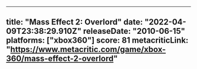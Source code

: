 
---
title: "Mass Effect 2: Overlord"
date: "2022-04-09T23:38:29.910Z"
releaseDate: "2010-06-15"
platforms: ["xbox360"]
score: 81
metacriticLink: "https://www.metacritic.com/game/xbox-360/mass-effect-2-overlord"
---
